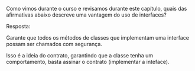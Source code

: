 Como vimos durante o curso e revisamos durante este capítulo, quais das afirmativas abaixo descreve uma vantagem do uso de interfaces?

Resposta:

Garante que todos os métodos de classes que implementam uma interface possam ser chamados com segurança.

Isso é a ideia do contrato, garantindo que a classe tenha um comportamento, basta assinar o contrato (implementar a inteface).